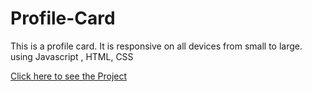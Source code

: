 # Profile-Card
This is a profile card. It is responsive on all devices from small to large. using Javascript , HTML, CSS

[Click here to see the Project](https://mominur-emon.github.io/Profile-Card/)

